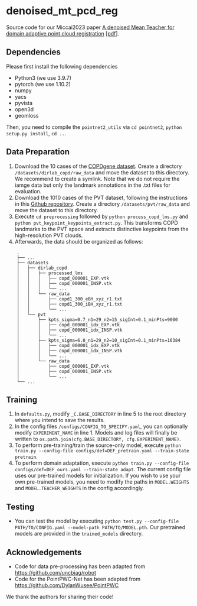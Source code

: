 # denoised_mt_pcd_reg
Source code for our Miccai2023 paper [A denoised Mean Teacher for domain adaptive point cloud registration](https://arxiv.org/abs/2306.14749) [[pdf](https://arxiv.org/pdf/2306.14749.pdf)].

## Dependencies
Please first install the following dependencies
* Python3 (we use 3.9.7)
* pytorch (we use 1.10.2)
* numpy
* yacs
* pyvista
* open3d
* geomloss

Then, you need to compile the `pointnet2_utils` via `cd pointnet2`, `python setup.py install`, `cd ..`.

## Data Preparation
1. Download the 10 cases of the [COPDgene dataset](https://med.emory.edu/departments/radiation-oncology/research-laboratories/deformable-image-registration/downloads-and-reference-data/copdgene.html). Create a directory `/datasets/dirlab_copd/raw_data` and move the dataset to this directory. We recommend to create a symlink. Note that we do not require the iamge data but only the landmark annotations in the .txt files for evaluation.
2. Download the 1010 cases of the PVT dataset, following the instructions in this [Github repository](https://github.com/uncbiag/robot). Create a directory `/datasets/pvt/raw_data` and move the dataset to this directory.
3. Execute `cd preprocessing` followed by `python process_copd_lms.py` and `python pvt_keypoint_keypoints_extract.py`. This transforms COPD landmarks to the PVT space and extracts distinctive keypoints from the high-resolution PVT clouds.
4. Afterwards, the data should be organized as follows:
```
    .
    ├── ...
    ├── datasets
    │   ├── dirlab_copd
    │   │   ├── processed_lms
    │   │   │   ├── copd_000001_EXP.vtk
    │   │   │   ├── copd_000001_INSP.vtk
    │   │   │   └── ...
    │   │   └── raw_data
    │   │       ├── copd1_300_eBH_xyz_r1.txt
    │   │       ├── copd1_300_iBH_xyz_r1.txt
    │   │       └── ...
    │   └── pvt
    │       ├── kpts_sigma=0.7_n1=29_n2=15_sigInt=0.1_minPts=9000
    │       │   ├── copd_000001_idx_EXP.vtk
    │       │   ├── copd_000001_idx_INSP.vtk
    │       │   └── ...
    │       ├── kpts_sigma=6.0_n1=29_n2=10_sigInt=0.1_minPts=16384
    │       │   ├── copd_000001_idx_EXP.vtk
    │       │   ├── copd_000001_idx_INSP.vtk
    │       │   └── ...
    │       └── raw_data
    │           ├── copd_000001_EXP.vtk
    │           ├── copd_000001_INSP.vtk
    │           └── ...
    └── ...
```
## Training
1. In `defaults.py`, modify `_C.BASE_DIRECTORY` in line 5 to the root directory where you intend to save the results.
2. In the config files `/configs/CONFIG_TO_SPECIFY.yaml`, you can optionally modify `EXPERIMENT_NAME` in line 1. Models and log files will finally be written to `os.path.join(cfg.BASE_DIRECTORY, cfg.EXPERIMENT_NAME)`.
3. To perform pre-training/train the source-only model, execute `python train.py --config-file configs/def=DEF_pretrain.yaml --train-state pretrain`.
4. To perform domain adaptation, execute `python train.py --config-file configs/def=DEF_ours.yaml --train-state adapt`. The current config file uses our pre-trained models for initialization. If you wish to use your own pre-trained models, you need to modify the paths in `MODEL.WEIGHTS` and `MODEL.TEACHER_WEIGHTS` in the config accordingly.

## Testing
* You can test the model by executing `python test.py --config-file PATH/TO/CONFIG.yaml --model-path PATH/TO/MODEL.pth`. Our pretrained models are provided in the `trained_models` directory.

## Acknowledgements
* Code for data pre-processing has been adapted from https://github.com/uncbiag/robot
* Code for the PointPWC-Net has been adapted from https://github.com/DylanWusee/PointPWC

We thank the authors for sharing their code!

